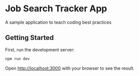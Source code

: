 # Job Search Tracker App
A sample application to teach coding best practices

## Getting Started

First, run the development server:

```bash
npm run dev
```

Open [http://localhost:3000](http://localhost:3000) with your browser to see the result.
